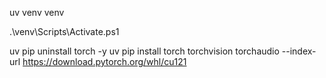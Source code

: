 uv venv venv

.\venv\Scripts\Activate.ps1

uv pip uninstall torch -y
uv pip install torch torchvision torchaudio --index-url https://download.pytorch.org/whl/cu121
